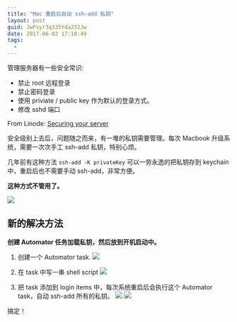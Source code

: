 ```yaml
---
title: "Mac 重启后自动 ssh-add 私钥"
layout: post
guid: JwPsyr3q335Yda232Jw
date: 2017-06-02 17:18:49
tags:
  - 
---
```


管理服务器有一些安全常识:

- 禁止 root 远程登录
- 禁止密码登录
- 使用 priviate / public key 作为默认的登录方式。
- 修改 sshd 端口

From Linode: [Securing your server](https://www.linode.com/docs/security/securing-your-server)

安全级别上去后，问题随之而来，有一堆的私钥需要管理。每次 Macbook 升级系统，需要一次次手工 ssh-add 私钥，特别心烦。


几年前有这种方法 `ssh-add -K privateKey` 可以一劳永逸的把私钥存到 keychain 中，重启后也不需要手动 ssh-add，非常方便。

**这种方式不管用了。**

![](/media/files/2017/2017-06-02-ssh-add.jpeg)


## 新的解决方法

**创建 Automator 任务加载私钥，然后放到开机启动中。**

1. 创建一个 Automator task.
		![](/media/files/2017/2017-06-02-step1.jpeg)

2. 在 task 中写一串 shell script
		![](/media/files/2017/2017-06-02-step2.jpeg)

3. 把 task 添加到 login items 中，每次系统重启后会执行这个 Automator task，自动 ssh-add 所有的私钥。
		![](/media/files/2017/2017-06-02-step3.jpeg)
		![](/media/files/2017/2017-06-02-step4.jpeg)


搞定！


